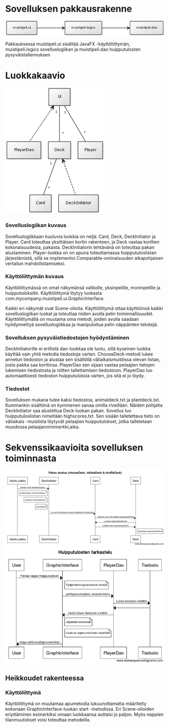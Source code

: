 # Sovelluksen pakkausrakenne
![Pakkausrakenne](https://github.com/ArttuJanhunen/ot-harjoitustyo/blob/master/dokumentaatio/Pakkausrakenne.png)

Pakkauksessa muistipeli.ui sisältää JavaFX -käyttöliittymän, muistipeli.logics sovelluslogiikan ja
muistipeli.dao huipputulosten pysyväistallennuksen

# Luokkakaavio
![Kaavio](https://github.com/ArttuJanhunen/ot-harjoitustyo/blob/master/dokumentaatio/Luokkakaavio.png)

### Sovelluslogiikan kuvaus
Sovelluslogiikkaan kuuluvia luokkia on neljä: Card, Deck, DeckInitiator ja Player. Card toteuttaa
yksittäisen kortin rakenteen, ja Deck vastaa korttien kokonaisuudesta, pakasta. DeckInitiatorin tehtävänä
on toteuttaa pakan alustaminen. Player-luokka on on apuna toteuttamassa huipputuloslistan järjestämistä,
sillä se implementoi Comparable-ominaisuuden aikapohjaisen vertailun mahdollistamiseksi.

### Käyttöliittymän kuvaus
Käyttöliittymässä on omat näkymänsä valikolle, yksinpelille, moninpelille ja huipputuloksille.
Käyttöliittymä löytyy luokasta com.mycompany.muistipeli.ui.GraphicInterface.

Kaikki eri näkymät ovat Scene-olioita. Käyttöliittymä ottaa käyttöönsä kaikki sovelluslogiikan luokat
ja toteuttaa niiden avulla pelin toiminnallisuudet. Käyttöliittymällä on muutama oma metodi, joiden 
avulla saadaan hyödynnettyä sovelluslogiikkaa ja manipuloitua pelin näppäinten tekstejä.

### Sovelluksen pysyväistiedostojen hyödyntäminen
DeckInitiatorille ei erillistä dao-luokkaa ole luotu, sillä kyseinen luokka käyttää vain yhtä
metodia tiedostoja varten. ChooseDeck-metodi lukee annetun tiedoston ja alustaa sen sisällöllä
väliaikaismuistissa olevan listan, josta pakka saa korttinsa. PlayerDao sen sijaan vastaa pelaajien
tietojen lukemisen tiedostosta ja niitten tallettamisen tiedostoon. PlayerDao luo automaattisesti
tiedoston huipputuloksia varten, jos sitä ei jo löydy.

### Tiedostot
Sovelluksen mukana tulee kaksi tiedostoa, animaldeck.txt ja plantdeck.txt. Kummankin sisältönä on
kymmenen sanaa omilla riveillään. Näiden pohjalta DeckInitiator saa alustettua Deck-luokan pakan.
Sovellus luo huipputuloslistan nimeltään highscores.txt. Sen sisään talletettava tieto on väliaikais
-muistista löytyvät pelaajien huipputulokset, jotka talletetaan muodossa pelaajannimimerkki;aika.


# Sekvenssikaavioita sovelluksen toiminnasta
![Pakan alustus](https://github.com/ArttuJanhunen/ot-harjoitustyo/blob/master/dokumentaatio/sekvenssikaavioPakka.png)
![Huipputulosten näyttäminen](https://github.com/ArttuJanhunen/ot-harjoitustyo/blob/master/dokumentaatio/sekvenssikaavioHuipputulos.png)

## Heikkoudet rakenteessa

### Käyttöliittymä
Käyttöliittymä on muutamaa apumetodia lukuunottamatta määritelty kokonaan GraphicInterface-luokan
start -metodissa. Eri Scene-olioiden eriyttäminen esimerkiksi omaan luokkaansa auttaisi jo paljon. 
Myös nappien tilanmuutokset voisi toteuttaa metodeilla. 
